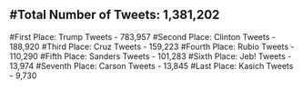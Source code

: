 #Total Number of Tweets: 1,381,202 
---
#First Place: Trump Tweets - 783,957
#Second Place: Clinton Tweets - 188,920
#Third Place: Cruz Tweets - 159,223
#Fourth Place: Rubio Tweets - 110,290
#Fifth Place: Sanders Tweets - 101,283
#Sixth Place: Jeb! Tweets - 13,974
#Seventh Place: Carson Tweets - 13,845
#Last Place: Kasich Tweets - 9,730
